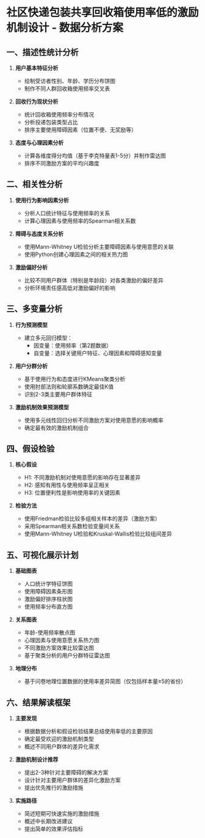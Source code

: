 # 社区快递包装共享回收箱使用率低的激励机制设计 - 数据分析方案

## 一、描述性统计分析

1. **用户基本特征分析**
   - 绘制受访者性别、年龄、学历分布饼图
   - 制作不同人群回收箱使用频率交叉表

2. **回收行为现状分析**
   - 统计回收箱使用频率分布情况
   - 分析投递包装类型占比
   - 排序主要使用障碍因素（位置不便、无奖励等）

3. **态度与心理因素分析**
   - 计算各维度得分均值（基于李克特量表1-5分）并制作雷达图
   - 排序不同激励方案的平均兴趣度

## 二、相关性分析

1. **使用行为影响因素分析**
   - 分析人口统计特征与使用频率的关系
   - 计算心理因素与使用频率的Spearman相关系数

2. **障碍与态度关系分析**
   - 使用Mann-Whitney U检验分析主要障碍因素与使用意愿的关联
   - 使用Python创建心理因素之间的相关热力图

3. **激励偏好分析**
   - 比较不同用户群体（特别是年龄段）对各类激励的偏好差异
   - 分析环境责任感高低对激励偏好的影响

## 三、多变量分析

1. **行为预测模型**
   - 建立多元回归模型：
     - 因变量：使用频率（第2题数据）
     - 自变量：选择关键用户特征、心理因素和障碍感知变量

2. **用户分群分析**
   - 基于使用行为和态度进行KMeans聚类分析
   - 使用肘部法则和轮廓系数确定最佳K值
   - 识别2-3类主要用户群体特征

3. **激励机制效果预测模型**
   - 使用多元线性回归分析不同激励方案对使用意愿的影响概率
   - 确定最有效的激励机制组合

## 四、假设检验

1. **核心假设**
   - H1: 不同激励机制对使用意愿的影响存在显著差异
   - H2: 感知有用性与使用频率呈正相关
   - H3: 位置便利性是影响使用率的关键因素

2. **检验方法**
   - 使用Friedman检验比较多组相关样本的差异（激励方案）
   - 采用Spearman相关系数检验变量间关系
   - 使用Mann-Whitney U检验和Kruskal-Wallis检验比较组间差异

## 五、可视化展示计划

1. **基础图表**
   - 人口统计学特征饼图
   - 使用障碍因素条形图
   - 激励偏好排序柱状图
   - 使用频率分布直方图

2. **关系图表**
   - 年龄-使用频率散点图
   - 心理因素与使用意愿关系热力图
   - 不同激励方案效果比较雷达图
   - 基于聚类分析的用户分群特征雷达图

3. **地理分布**
   - 基于问卷地理位置数据的使用率差异简图（仅包括样本量≥5的省份）

## 六、结果解读框架

1. **主要发现**
   - 根据数据分析和假设检验结果总结使用率低的主要原因
   - 确定最受欢迎的激励机制类型
   - 概述不同用户群体的差异化需求

2. **激励机制设计推荐**
   - 提出2-3种针对主要障碍的解决方案
   - 设计针对主要用户群体的差异化激励方案
   - 提出优先推行的激励措施

3. **实施路径**
   - 简述短期可快速实施的激励措施
   - 概述中长期改进建议
   - 提出简单的效果评估指标
